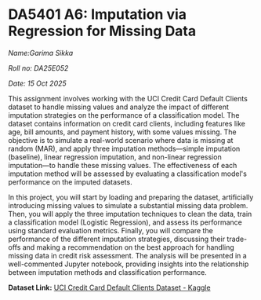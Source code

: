 # DA5401 A6:  Imputation via Regression for Missing Data

_Name:Garima Sikka_

_Roll no: DA25E052_

_Date: 15 Oct 2025_


This assignment involves working with the UCI Credit Card Default Clients dataset to handle missing values and analyze the impact of different imputation strategies on the performance of a classification model. The dataset contains information on credit card clients, including features like age, bill amounts, and payment history, with some values missing. The objective is to simulate a real-world scenario where data is missing at random (MAR), and apply three imputation methods—simple imputation (baseline), linear regression imputation, and non-linear regression imputation—to handle these missing values. The effectiveness of each imputation method will be assessed by evaluating a classification model's performance on the imputed datasets.

In this project, you will start by loading and preparing the dataset, artificially introducing missing values to simulate a substantial missing data problem. Then, you will apply the three imputation techniques to clean the data, train a classification model (Logistic Regression), and assess its performance using standard evaluation metrics. Finally, you will compare the performance of the different imputation strategies, discussing their trade-offs and making a recommendation on the best approach for handling missing data in credit risk assessment. The analysis will be presented in a well-commented Jupyter notebook, providing insights into the relationship between imputation methods and classification performance.

**Dataset Link:** [UCI Credit Card Default Clients Dataset - Kaggle](https://www.kaggle.com/datasets/uciml/default-of-credit-card-clients-dataset)
